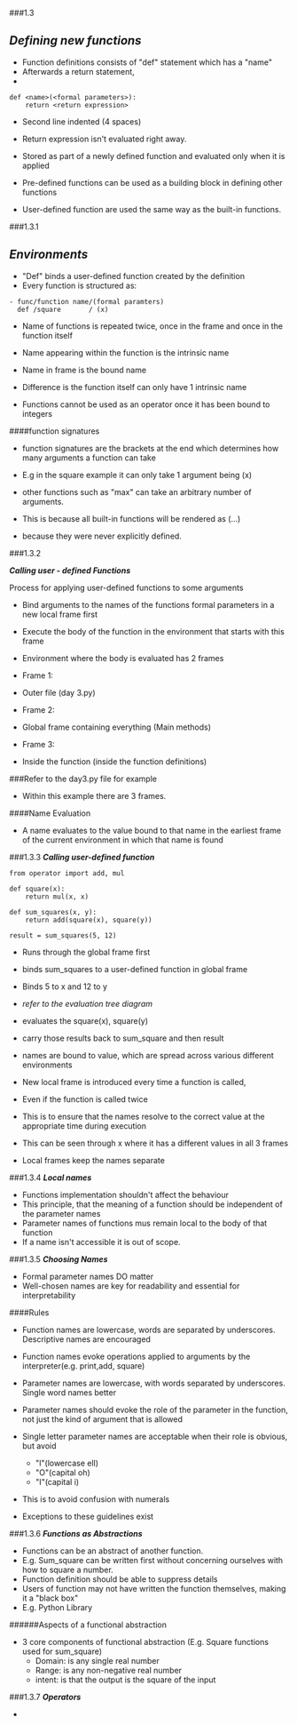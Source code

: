###1.3


***Defining new functions***
-

- Function definitions consists of "def" statement which has a "name"
- Afterwards a return statement, 
- 

``` 
def <name>(<formal parameters>):
    return <return expression>
```

- Second line indented (4 spaces)
- Return expression isn't evaluated right away.
- Stored as part of a newly defined function and evaluated only when it is applied


- Pre-defined functions can be used as a building block in defining other functions
- User-defined function are used the same way as the built-in functions.

###1.3.1

***Environments***
-

- "Def" binds a user-defined function created by the definition
- Every function is structured as: 
``` 
- func/function name/(formal paramters)
  def /square       / (x)

```
- Name of functions is repeated twice, once in the frame and once in the function itself
- Name appearing within the function is the intrinsic name
- Name in frame is the bound name
- Difference is the function itself can only have 1 intrinsic name

- Functions cannot be used as an operator once it has been bound to integers

####function signatures 

- function signatures are the brackets at the end which determines how many arguments a function can take
- E.g in the square example it can only take 1 argument being (x)

- other functions such as "max" can take an arbitrary number of arguments.
- This is because all built-in functions will be rendered as <name>(...)
- because they were never explicitly defined.

###1.3.2

***Calling user - defined Functions***

Process for applying user-defined functions to some arguments
- Bind arguments to the names of the functions formal parameters in a new local frame first
- Execute the body of the function in the environment that starts with this frame


- Environment where the body is evaluated has 2 frames
- Frame 1:
- Outer file (day 3.py)

- Frame 2:
- Global frame containing everything  (Main methods)
  
- Frame 3:
- Inside the function (inside the function definitions)

###Refer to the day3.py file for example 

- Within this example there are 3 frames.

####Name Evaluation
- A name evaluates to the value bound to that name in the earliest frame of the current environment in which that name is found



###1.3.3
***Calling user-defined function***
``` 
from operator import add, mul

def square(x):
    return mul(x, x)
    
def sum_squares(x, y):
    return add(square(x), square(y))

result = sum_squares(5, 12)

```
- Runs through the global frame first 
- binds sum_squares to a user-defined function in global frame
- Binds 5 to x and 12 to y
- *refer to the evaluation tree diagram*
- evaluates the square(x), square(y)
- carry those results back to sum_square and then result


- names are bound to value, which are spread across various different environments
- New local frame is introduced every time a function is called, 
- Even if the function is called twice
- This is to ensure that the names resolve to the correct value at the appropriate time during execution
- This can be seen through x where it has a different values in all 3 frames
- Local frames keep the names separate



###1.3.4
***Local names***
- Functions implementation shouldn't affect the behaviour 
- This principle, that the meaning of a function should be independent of the parameter names
- Parameter names of functions mus remain local to the body of that function
- If a name isn't accessible it is out of scope.


###1.3.5
***Choosing Names***

- Formal parameter names DO matter
- Well-chosen names are key for readability and essential for interpretability

####Rules

- Function names are lowercase, words are separated by underscores. Descriptive names are encouraged
- Function names evoke operations applied to arguments by the interpreter(e.g. print,add, square)
- Parameter names are lowercase, with words separated by underscores. Single word names better
- Parameter names should evoke the role of the parameter in the function, not just the kind of argument that is allowed 
- Single letter parameter names are acceptable when their role is obvious, but avoid 
  - "l"(lowercase ell)
  - "O"(capital oh)
  - "I"(capital i)
- This is to avoid confusion with numerals

- Exceptions to these guidelines exist

###1.3.6
***Functions as Abstractions***

- Functions can be an abstract of another function.
- E.g. Sum_square can be written first without concerning ourselves with how to square a number. 
- Function definition should be able to suppress details
- Users of function may not have written the function themselves, making it a "black box"
- E.g. Python Library

######Aspects of a functional abstraction

- 3 core components of functional abstraction (E.g. Square functions used for sum_square)
  - Domain: is any single real number
  - Range: is any non-negative real number
  - intent: is that the output is the square of the input 

###1.3.7
***Operators***

- 

